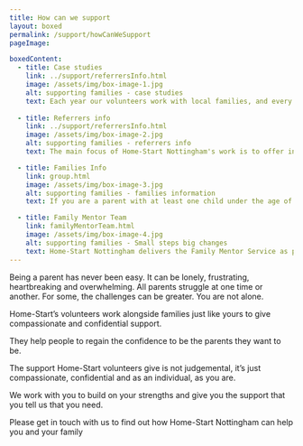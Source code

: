 ```yaml
---
title: How can we support
layout: boxed
permalink: /support/howCanWeSupport
pageImage: 

boxedContent:
  - title: Case studies
    link: ../support/referrersInfo.html
    image: /assets/img/box-image-1.jpg
    alt: supporting families - case studies
    text: Each year our volunteers work with local families, and every volunteer, parent and child has their own story
    
  - title: Referrers info
    link: ../support/referrersInfo.html
    image: /assets/img/box-image-2.jpg
    alt: supporting families - referrers info
    text: The main focus of Home-Start Nottingham's work is to offer informal, friendly and confidential support to families in their own homes through carefully selected and prepared volunteers, who are parents themselves

  - title: Families Info
    link: group.html
    image: /assets/img/box-image-3.jpg
    alt: supporting families - families information
    text: If you are a parent with at least one child under the age of eight then Home-Start Nottingham may be able to help you

  - title: Family Mentor Team
    link: familyMentorTeam.html
    image: /assets/img/box-image-4.jpg
    alt: supporting families - Small steps big changes
    text: Home-Start Nottingham delivers the Family Mentor Service as part of the Small Steps, Big  Changes programme.
---
```


Being a parent has never been easy. It can be lonely, frustrating, heartbreaking and overwhelming. All parents struggle at one time or another. For some, the challenges can be greater. You are not alone.

Home-Start’s volunteers work alongside families just like yours to give compassionate and confidential support.

They help people to regain the confidence to be the parents they want to be.

The support Home-Start volunteers give is not judgemental, it’s just compassionate, confidential and as an individual, as you are.

We work with you to build on your strengths and give you the support that you tell us that you need.

Please get in touch with us to find out how Home-Start Nottingham can help you and your family
